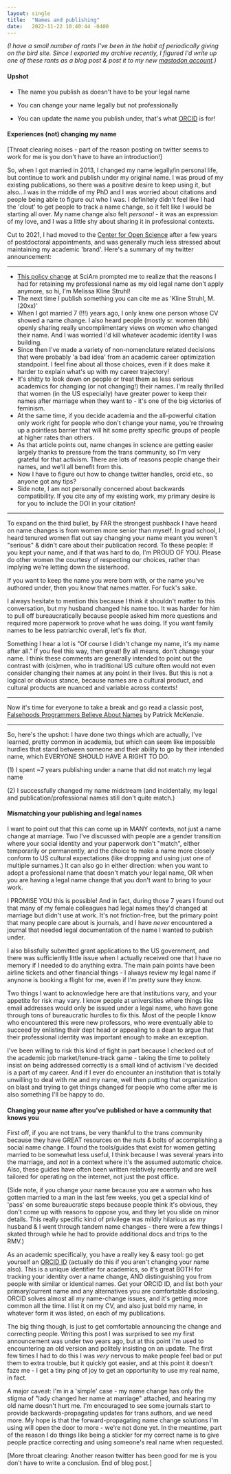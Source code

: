 ```yaml
---
layout: single
title:  "Names and publishing"
date:   2022-11-22 10:40:44 -0400
---
```


*(I have a small number of rants I've been in the habit of periodically giving on the bird site. Since I exported my archive recently, I figured I'd write up one of these rants as a blog post & post it to my new [mastodon account](https://mefi.social/@melissaekline).)*


#### Upshot

* The name you publish as doesn't have to be your legal name

* You can change your name legally but not professionally

* You can update the name you publish under, that's what [ORCID](https://orcid.org/) is for!

#### Experiences (not) changing my name

[Throat clearing noises - part of the reason posting on twitter seems to work for me is you don't have to have an introduction!]

So, when I got married in 2013, I changed my name legally/in personal life, but continue to work and publish under my original name.  I was proud of my existing publications, so there was a positive desire to keep using it, but also...I was in the middle of my PhD and I was worried about citations and people being able to figure out who I was. I definitely didn't feel like I had the 'clout' to get people to track a name change, so it felt like I would be starting all over. My name change also felt *personal* - it was an expression of my love, and I was a little shy about sharing it in professional contexts. 

Cut to 2021, I had moved to the [Center for Open Science](cos.io) after a few years of postdoctoral appointments, and was generally much less stressed about maintaining my academic 'brand'. Here's a summary of my twitter announcement: 

----

* [This policy change](https://blogs.sciencemag.org/editors-blog/2021/02/18/a-new-name-change-policy/) at SciAm prompted me to realize that the reasons I had for retaining my professional name as my old legal name don't apply anymore, so hi, I'm Melissa Kline Struhl! 
* The next time I publish something you can cite me as 'Kline Struhl, M. (20xx)'
* When I got married 7 (!!!) years ago, I only knew one person whose CV showed a name change. I also heard people (mostly sr. women tbh) openly sharing really uncomplimentary views on women who changed their name. And I was worried I'd kill whatever academic identity I was building.
* Since then I've made a variety of non-nomenclature related decisions that were probably 'a bad idea' from an academic career optimization standpoint. I feel fine about all those choices, even if it does make it harder to explain what's up with my career trajectory!
* It's shitty to look down on people or treat them as less serious academics for changing (or not changing!) their names. I'm really thrilled that women (in the US especially) have greater power to keep their names after marriage when they want to - it's one of the big victories of feminism. 
* At the same time, if you decide academia and the all-powerful citation only work right for people who don't change your name, you're throwing up a pointless barrier that will hit some pretty specific groups of people at higher rates than others.
* As that article points out, name changes in science are getting easier largely thanks to pressure from the trans community, so I'm very grateful for that activism. There are lots of reasons people change their names, and we'll all benefit from this.
* Now I have to figure out how to change twitter handles, orcid etc., so anyone got any tips?
* Side note, I am not personally concerned about backwards compatibility. If you cite any of my existing work, my primary desire is for you to include the DOI in your citation!

----

To expand on the third bullet, by FAR the strongest pushback I have heard on name changes is from women more senior than myself. In grad school, I heard tenured women flat out say changing your name meant you weren't "serious" & didn't care about their publication record. To these people: If you kept your name, and if that was hard to do, I'm PROUD OF YOU. Please do other women the courtesy of respecting our choices, rather than implying we're letting down the sisterhood. 

If you want to keep the name you were born with, or the name you've authored under, then you know that names matter. For fuck's sake.

I always hesitate to mention this because I think it shouldn't matter to this conversation, but my husband changed his name too. It was harder for him to pull off bureaucratically because people asked him more questions and required more paperwork to prove what he was doing. If you want family names to be less patriarchic overall, let's fix *that*.

Something I hear a lot is "Of course I didn't change my name, it's my name after all." If you feel this way, then great! By all means, don't change your name. I think these comments are generally intended to point out the contrast with (cis)men, who in traditional US culture often would not even consider changing their names at any point in their lives. But this is not a logical or obvious stance, because names are a cultural product, and cultural products are nuanced and variable across contexts!

----

Now it's time for everyone to take a break and go read a classic post, [Falsehoods Programmers Believe About Names](https://www.kalzumeus.com/2010/06/17/falsehoods-programmers-believe-about-names/) by Patrick McKenzie.

----

So, here's the upshot: I have done two things which are actually, I've learned, pretty common in academia, but which can seem like impossible hurdles that stand between someone and their ability to go by their intended name, which EVERYONE SHOULD HAVE A RIGHT TO DO. 

(1) I spent ~7 years publishing under a name that did not match my legal name

(2) I successfully changed my name midstream (and incidentally, my legal and publication/professional names still don't quite match.)

#### Mismatching your publishing and legal names

I want to point out that this can come up in MANY contexts, not just a name change at marriage. Two I've discussed with people are a gender transition where your social identity and your paperwork don't "match", either temporarily or permanently, and the choice to make a name more closely conform to US cultural expectations (like dropping and using just one of multiple surnames.)  It can also go in either direction: when you want to adopt a professional name that doesn't match your legal name, OR when you are having a legal name change that you don't want to bring to your work.

I PROMISE YOU this is possible! And in fact, during those 7 years I found out that many of my female colleagues had legal names they'd changed at marriage but didn't use at work. It's not friction-free, but the primary point that many people care about is journals, and I have *never* encountered a journal that needed legal documentation of the name I wanted to publish under. 

I also blissfully submitted grant applications to the US government, and there was sufficiently little issue when I actually received one that I have no memory if I needed to do anything extra. The main pain points have been airline tickets and other financial things - I always review my legal name if anynone is booking a flight for me, even if I'm pretty sure they know. 

Two things I want to acknowledge here are that institutions vary, and your appetite for risk may vary. I know people at universities where things like email addresses would only be issued under a legal name, who have gone through tons of bureaucratic hurdles to fix this. Most of the people I know who encountered this were new professors, who were eventually able to succeed by enlisting their dept head or appealing to a dean to argue that their professional identity was important enough to make an exception. 

I've been willing to risk this kind of fight in part because I checked out of the academic job market/tenure-track game - taking the time to politely insist on being addressed correctly is a small kind of activism I've decided is a part of my career. And if I ever do encounter an institution that is totally unwilling to deal with me and my name, well then putting that organization on blast and trying to get things changed for people who come after me is also something I'll be happy to do.


#### Changing your name after you've published or have a community that knows you

First off, if you are not trans, be very thankful to the trans community because they have GREAT resources on the nuts & bolts of accomplishing a social name change. I found the tools/guides that exist for women getting married to be somewhat less useful, I think because I was several years into the marriage, and *not* in a context where it's the assumed automatic choice. Also, these guides have often been written relatively recently and are well tailored for operating on the internet, not just the post office. 

(Side note, if you change your name because you are a woman who has gotten married to a man in the last few weeks, you get a special kind of 'pass' on some bureaucratic steps because people think it's obvious, they don't come up with reasons to oppose you, and they let you slide on minor details. This really specific kind of privilege was mildly hilarious as my husband & I went through tandem name changes - there were a few things I skated through while he had to provide additional docs and trips to the RMV.)

As an academic specifically, you have a really key & easy tool: go get yourself an [ORCID ID](https://orcid.org/) (actually do this if you aren't changing your name also). This is a unique identifier for academics, so it's great BOTH for tracking your identity over a name change, AND distinguishing you from people with similar or identical names. Get your ORCID ID, and list both your primary/current name and any alternatives you are comfortable disclosing. ORCID solves almost all my name-change issues, and it's getting more common all the time.  I list it on my CV, and also just bold my name, in whatever form it was listed, on each of my publications. 

The big thing though, is just to get comfortable announcing the change and correcting people. Writing this post I was surprised to see my first announcement was under two years ago, but at this point I'm used to encountering an old version and politely insisting on an update. The first few times I had to do this I was *very* nervous to make people feel bad or put them to extra trouble, but it quickly got easier, and at this point it doesn't faze me - I get a tiny ping of joy to get an opportunity to use my real name, in fact. 

A major caveat: I'm in a 'simple' case -  my name change has only the stigma of "lady changed her name at marriage" attached, and hearing my old name doesn't hurt me. I'm encouraged to see some journals start to provide backwards-propagating updates for trans authors, and we need more. My hope is that the forward-propagating name change solutions I'm using will open the door to more - we're not done yet. In the meantime, part of the reason I do things like being a stickler for my correct name is to give people practice correcting and using someone's real name when requested.

[More throat clearing: Another reason twitter has been good for me is you don't have to write a conclusion. End of blog post.]





